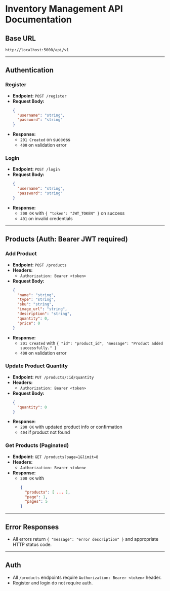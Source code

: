 # Inventory Management API Documentation

## Base URL
`http://localhost:5000/api/v1`

---

## Authentication

### Register
- **Endpoint:** `POST /register`
- **Request Body:**
  ```json
  {
    "username": "string",
    "password": "string"
  }
  ```
- **Response:**
  - `201 Created` on success
  - `400` on validation error

### Login
- **Endpoint:** `POST /login`
- **Request Body:**
  ```json
  {
    "username": "string",
    "password": "string"
  }
  ```
- **Response:**
  - `200 OK` with `{ "token": "JWT_TOKEN" }` on success
  - `401` on invalid credentials

---

## Products (Auth: Bearer JWT required)

### Add Product
- **Endpoint:** `POST /products`
- **Headers:**
  - `Authorization: Bearer <token>`
- **Request Body:**
  ```json
  {
    "name": "string",
    "type": "string",
    "sku": "string",
    "image_url": "string",
    "description": "string",
    "quantity": 0,
    "price": 0
  }
  ```
- **Response:**
  - `201 Created` with `{ "id": "product_id", "message": "Product added successfully." }`
  - `400` on validation error

### Update Product Quantity
- **Endpoint:** `PUT /products/:id/quantity`
- **Headers:**
  - `Authorization: Bearer <token>`
- **Request Body:**
  ```json
  {
    "quantity": 0
  }
  ```
- **Response:**
  - `200 OK` with updated product info or confirmation
  - `404` if product not found

### Get Products (Paginated)
- **Endpoint:** `GET /products?page=1&limit=8`
- **Headers:**
  - `Authorization: Bearer <token>`
- **Response:**
  - `200 OK` with
    ```json
    {
      "products": [ ... ],
      "page": 1,
      "pages": 5
    }
    ```

---

## Error Responses
- All errors return `{ "message": "error description" }` and appropriate HTTP status code.

---

## Auth
- All `/products` endpoints require `Authorization: Bearer <token>` header.
- Register and login do not require auth. 